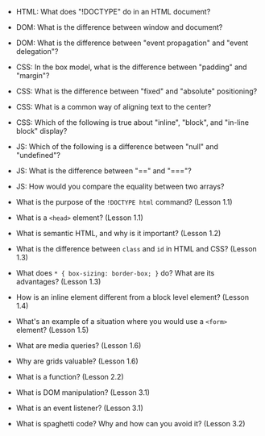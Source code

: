 * HTML: What does "!DOCTYPE" do in an HTML document?
* DOM: What is the difference between window and document?
* DOM: What is the difference between "event propagation" and "event delegation"?
* CSS: In the box model, what is the difference between "padding" and "margin"?
* CSS: What is the difference between "fixed" and "absolute" positioning?
* CSS: What is a common way of aligning text to the center?
* CSS: Which of the following is true about "inline", "block", and "in-line block" display?
* JS: Which of the following is a difference between "null" and "undefined"?
* JS: What is the difference between "==" and "==="?
* JS: How would you compare the equality between two arrays?

* What is the purpose of the `!DOCTYPE html` command? (Lesson 1.1)
* What is a `<head>` element? (Lesson 1.1)
* What is semantic HTML, and why is it important? (Lesson 1.2)
* What is the difference between `class` and `id` in HTML and CSS? (Lesson 1.3)
* What does `* { box-sizing: border-box; }` do? What are its advantages? (Lesson 1.3)
* How is an inline element different from a block level element? (Lesson 1.4)
* What's an example of a situation where you would use a `<form>` element? (Lesson 1.5)
* What are media queries? (Lesson 1.6)
* Why are grids valuable? (Lesson 1.6)
* What is a function? (Lesson 2.2)
* What is DOM manipulation? (Lesson 3.1)
* What is an event listener? (Lesson 3.1)
* What is spaghetti code? Why and how can you avoid it? (Lesson 3.2)